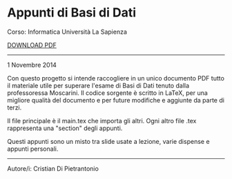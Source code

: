 Appunti di Basi di Dati
====================
Corso: Informatica
Università La Sapienza

<a href="https://github.com/Halolegend94/uni_database_appunti/blob/master/main.pdf?raw=true">DOWNLOAD PDF</a>
_________________________
1 Novembre 2014

Con questo progetto si intende raccogliere in un unico documento PDF tutto il materiale utile per superare l'esame di Basi di Dati tenuto dalla professoressa Moscarini. 
Il codice sorgente è scritto in LaTeX, per una migliore qualità del documento e per future modifiche e aggiunte da parte di terzi.

Il file principale è il main.tex che importa gli altri. Ogni altro file .tex rappresenta una "section" degli appunti.

Questi appunti sono un misto tra slide usate a lezione, varie dispense e appunti personali.
__________________________

Autore/i: Cristian Di Pietrantonio
